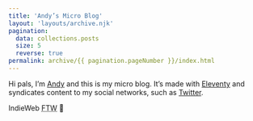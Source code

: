 ```yaml
---
title: 'Andy’s Micro Blog'
layout: 'layouts/archive.njk'
pagination:
  data: collections.posts
  size: 5
  reverse: true
permalink: archive/{{ pagination.pageNumber }}/index.html
---
```


Hi pals, I’m [Andy](//hankchizljaw.com) and this is my micro blog. It’s made with [Eleventy](//11ty.io) and syndicates content to my social networks, such as [Twitter](//twitter.com/hankchizljaw).

IndieWeb <abbr title="For the win">FTW</abbr> 🚀
